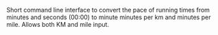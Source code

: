 Short command line interface to convert the pace of running times from minutes and seconds (00:00) to minute minutes per km and minutes per mile. Allows both KM and mile input.

